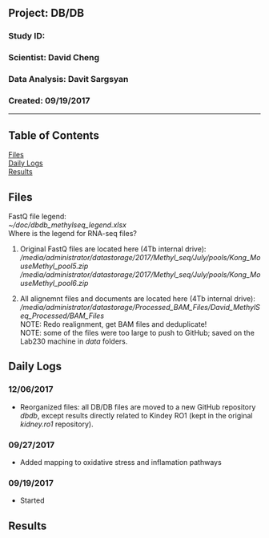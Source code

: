 ##  Project: DB/DB
### Study ID: 
### Scientist: David Cheng
### Data Analysis: Davit Sargsyan 
### Created: 09/19/2017 

---    

## Table of Contents
[Files](#files)  
[Daily Logs](#logs)   
[Results](#results)  

## Files<a name="files"></a>
FastQ file legend:    
*~/doc/dbdb_methylseq_legend.xlsx*     
Where is the legend for RNA-seq files?

1. Original FastQ files are located here (4Tb internal drive):    
*/media/administrator/datastorage/2017/Methyl_seq/July/pools/Kong_MouseMethyl_pool5.zip*   
*/media/administrator/datastorage/2017/Methyl_seq/July/pools/Kong_MouseMethyl_pool6.zip*   
   
2. All alignemnt files and documents are located here (4Tb internal drive):    
*/media/administrator/datastorage/Processed_BAM_Files/David_MethylSeq_Processed/BAM_Files*   
NOTE: Redo realignment, get BAM files and deduplicate!   
NOTE: some of the files were too large to push to GitHub; saved on the Lab230 machine in *data* folders.

## Daily Logs<a name="logs"></a>
### 12/06/2017
* Reorganized files: all DB/DB files are moved to a new GitHub repository *dbdb*, except results directly related to Kindey RO1 (kept in the original *kidney.ro1* repository).

### 09/27/2017
* Added mapping to oxidative stress and inflamation pathways

### 09/19/2017
* Started

## Results<a name="results"></a>
